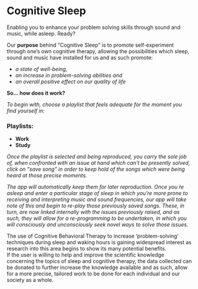 # Cognitive Sleep


Enabling you to enhance your problem solving skills through sound and music, while asleep. Ready?

Our **purpose** behind “Cognitive Sleep” is to promote self-experiment through one’s own cognitive therapy, allowing the possibilities which sleep, sound and music have installed for us and as such promote:
- _a state of well-being,_
- _an increase in problem-solving abilities and_
- _an overall positive effect on our quality of life_ 

**So... how does it work?**

_To begin with, choose a playlist that feels adequate for the moment you find yourself in:_

### Playlists:

- **Work**
- **Study**

_Once the playlist is selected and being reproduced, you carry the sole job of, when confronted with an issue at hand which can’t be presently solved, click on "save song" in order to keep hold of the songs which were being heard at those precise moments._ 

_The app will automatically keep them for later reproduction. 
Once you ́re asleep and enter a particular stage of sleep in which you’re more prone to receiving and interpreting music and sound frequencies, our app will take note of this and begin to re-play those previously saved songs. 
These, in turn, are now linked internally with the issues previously raised, and as such, they will allow for a re-programming to be undertaken, in which you will consciously and unconsciously seek novel ways to solve those issues._


The use of Cognitive Behavioral Therapy to increase ‘problem-solving’ techniques during sleep and waking hours is gaining widespread interest as research into this area begins to show its many potential benefits.  
If the user is willing to help and improve the scientific knowledge concerning the topics of sleep and cognitive therapy, the data collected can be donated to further increase the knowledge available and as such, allow for a more precise, tailored work to be done for each individual and our society as a whole.  

